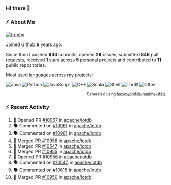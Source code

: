 ### Hi there 👋

### :zap: About Me

[![trophy](https://github-profile-trophy.vercel.app/?username=HTHou&theme=onedark)](https://github.com/ryo-ma/github-profile-trophy)
   
Joined Github **6** years ago.

Since then I pushed **933** commits, opened **28** issues, submitted **846** pull requests, received **1** stars across **5** personal projects and contributed to **11** public repositories.

Most used languages across my projects:

![Java](https://img.shields.io/static/v1?style=flat-square&label=%E2%A0%80&color=555&labelColor=%23b07219&message=Java%EF%B8%B195.4%25)
![Python](https://img.shields.io/static/v1?style=flat-square&label=%E2%A0%80&color=555&labelColor=%233572A5&message=Python%EF%B8%B11.2%25)
![JavaScript](https://img.shields.io/static/v1?style=flat-square&label=%E2%A0%80&color=555&labelColor=%23f1e05a&message=JavaScript%EF%B8%B10.7%25)
![C++](https://img.shields.io/static/v1?style=flat-square&label=%E2%A0%80&color=555&labelColor=%23f34b7d&message=C%2B%2B%EF%B8%B10.5%25)
![Scala](https://img.shields.io/static/v1?style=flat-square&label=%E2%A0%80&color=555&labelColor=%23c22d40&message=Scala%EF%B8%B10.4%25)
![Shell](https://img.shields.io/static/v1?style=flat-square&label=%E2%A0%80&color=555&labelColor=%2389e051&message=Shell%EF%B8%B10.3%25)
![Thrift](https://img.shields.io/static/v1?style=flat-square&label=%E2%A0%80&color=555&labelColor=%23D12127&message=Thrift%EF%B8%B10.3%25)
![Other](https://img.shields.io/static/v1?style=flat-square&label=%E2%A0%80&color=555&labelColor=%23ededed&message=Other%EF%B8%B10.8%25)

<p align="right"><sub>Generated using <a href="https://github.com/marketplace/actions/profile-readme-stats">teoxoy/profile-readme-stats</a></sub></p>


<!--![](https://github.com/HTHou/HTHou/blob/output/github-contribution-grid-snake.svg)-->

<!--![Haonan Hou's github stats](https://github-readme-stats.vercel.app/api?username=HTHou&count_private=true&show_icons=true&theme=onedark)-->

<!--![Haonan Hou's wakatime stats](https://github-readme-stats.vercel.app/api/wakatime?username=HTHou&layout=compact&theme=onedark)-->

<!--![Top Langs](https://github-readme-stats.vercel.app/api/top-langs/?username=HTHou&theme=onedark&layout=compact)-->

### :zap: Recent Activity
<!--START_SECTION:activity-->
1. 💪 Opened PR [#10967](https://github.com/apache/iotdb/pull/10967) in [apache/iotdb](https://github.com/apache/iotdb)
2. 🗣 Commented on [#10961](https://github.com/apache/iotdb/issues/10961#issuecomment-1694915113) in [apache/iotdb](https://github.com/apache/iotdb)
3. 🗣 Commented on [#10961](https://github.com/apache/iotdb/issues/10961#issuecomment-1694622134) in [apache/iotdb](https://github.com/apache/iotdb)
4. 🎉 Merged PR [#10956](https://github.com/apache/iotdb/pull/10956) in [apache/iotdb](https://github.com/apache/iotdb)
5. 🎉 Merged PR [#10547](https://github.com/apache/iotdb/pull/10547) in [apache/iotdb](https://github.com/apache/iotdb)
6. 🎉 Merged PR [#10955](https://github.com/apache/iotdb/pull/10955) in [apache/iotdb](https://github.com/apache/iotdb)
7. 💪 Opened PR [#10956](https://github.com/apache/iotdb/pull/10956) in [apache/iotdb](https://github.com/apache/iotdb)
8. 🗣 Commented on [#10547](https://github.com/apache/iotdb/pull/10547#issuecomment-1692829958) in [apache/iotdb](https://github.com/apache/iotdb)
9. 🗣 Commented on [#10615](https://github.com/apache/iotdb/pull/10615#issuecomment-1692828031) in [apache/iotdb](https://github.com/apache/iotdb)
10. 🎉 Merged PR [#10950](https://github.com/apache/iotdb/pull/10950) in [apache/iotdb](https://github.com/apache/iotdb)
<!--END_SECTION:activity-->

<!--
**HTHou/HTHou** is a ✨ _special_ ✨ repository because its `README.md` (this file) appears on your GitHub profile.

Here are some ideas to get you started:

- 🔭 I’m currently working on ...
- 🌱 I’m currently learning ...
- 👯 I’m looking to collaborate on ...
- 🤔 I’m looking for help with ...
- 💬 Ask me about ...
- 📫 How to reach me: ...
- 😄 Pronouns: ...
- ⚡ Fun fact: ...
-->
